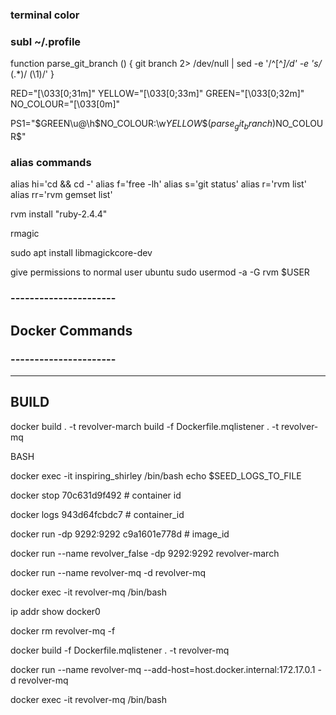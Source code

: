 ### terminal color


### subl ~/.profile


function parse_git_branch () {
	git branch 2> /dev/null | sed -e '/^[^*]/d' -e 's/* \(.*\)/ (\1)/'
}

RED="\[\033[0;31m\]"
YELLOW="\[\033[0;33m\]"
GREEN="\[\033[0;32m\]"
NO_COLOUR="\[\033[0m\]"

PS1="$GREEN\u@\h$NO_COLOUR:\w$YELLOW\$(parse_git_branch)$NO_COLOUR\$"


### alias commands

alias hi='cd && cd -'
alias f='free -lh'
alias s='git status'
alias r='rvm list'
alias rr='rvm gemset list'


rvm install "ruby-2.4.4"

rmagic

sudo apt install libmagickcore-dev

give permissions to normal user ubuntu
sudo usermod -a -G rvm $USER

### ----------------------
## Docker Commands
### ----------------------

--------
BUILD
--------
docker build . -t revolver-march
build -f Dockerfile.mqlistener . -t revolver-mq

BASH

docker exec -it inspiring_shirley /bin/bash
echo $SEED_LOGS_TO_FILE

docker stop 70c631d9f492  # container id

docker logs 943d64fcbdc7 # container_id


docker run -dp 9292:9292  c9a1601e778d # image_id

docker run  --name revolver_false  -dp 9292:9292  revolver-march


docker run  --name revolver-mq  -d  revolver-mq


docker exec -it revolver-mq /bin/bash

ip addr show docker0

docker rm revolver-mq -f

docker build -f Dockerfile.mqlistener . -t revolver-mq

docker run  --name revolver-mq --add-host=host.docker.internal:172.17.0.1  -d  revolver-mq

docker exec -it revolver-mq /bin/bash



